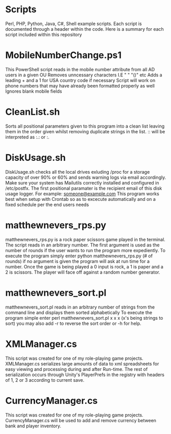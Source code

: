 # Scripts
Perl, PHP, Python, Java, C#, Shell example scripts. Each script is documented through a header within the code. Here is a summary for each script included within this repository

# MobileNumberChange.ps1
This PowerShell script reads in the mobile number attribute from all AD users in a given OU
Removes unncessary characters I.E " " "()" etc
Adds a leading + and a 1 for USA country code if necessary
Script will work on phone numbers that may have already been formatted properly as well
Ignores blank mobile fields

# CleanList.sh
Sorts all positional parameters given to this program into a clean list leaving them in 
the order given whilst removing duplicate strings in the list. :: will be interpreted as :.: or :.

# DiskUsage.sh
DiskUsage.sh checks all the local drives exluding /proc for a storage capacity of over 90% or 60% and sends warning logs via email accordingly. Make sure your system has Mailutils correctly installed and configured in /etc/postfx.
The first positional paramater is the recipient email of this disk usage logger. For example: someone@example.com
This program works best when setup with Crontab so as to excecute automatically and on a fixed schedule per the end users needs

# matthewnevers_rps.py
matthewnevers_rps.py is a rock paper scissors game played in the terminal. The script reads in an arbitrary number.  The first argument is used as the number of rounds if the user wants to run the program more expediently. To execute the program simply enter python matthewnevers_rps.py (# of rounds) if no argument is given the program will ask at run time for a number. Once the game is being played a 0 input is rock, a 1 is paper and a 2 is scissors. The player will face off against a random number generator.

# matthewnevers_sort.pl
matthewnevers_sort.pl reads in an arbitrary number of strings from the command line and displays them sorted alphabetically
To execute the program simple enter perl matthewnevers_sort.pl x x x (x's being strings to sort) you may also add -r to reverse the sort order or -h for help.

# XMLManager.cs
This script was created for one of my role-playing game projects.
XMLManager.cs serializes large amounts of data to xml spreadsheets for easy viewing and processing during and after Run-time.
The rest of serialization occurs through Unity's PlayerPrefs in the registry with headers of 1, 2 or 3 according to current save.

# CurrencyManager.cs
This script was created for one of my role-playing game projects.
CurrencyManager.cs will be used to add and remove currency between bank and player inventory.
